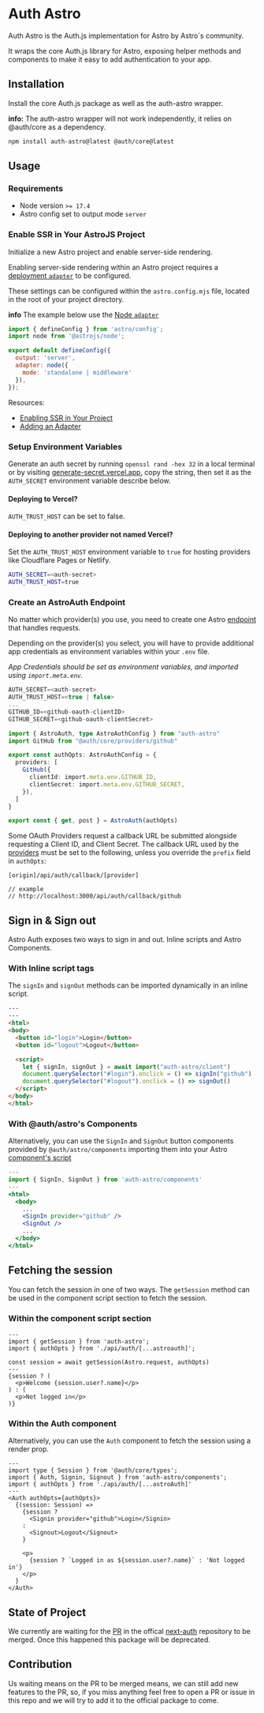 # Auth Astro

Auth Astro is the Auth.js implementation for Astro by Astro´s community. 

It wraps the core Auth.js library for Astro, exposing helper methods and components to make it easy to add authentication to your app.

## Installation

Install the core Auth.js package as well as the auth-astro wrapper.

**info:** The auth-astro wrapper will not work independently, it relies on @auth/core as a dependency.

```bash
npm install auth-astro@latest @auth/core@latest
```

## Usage

### Requirements
- Node version `>= 17.4`
- Astro config set to output mode `server`

### Enable SSR in Your AstroJS Project

Initialize a new Astro project and enable server-side rendering.

Enabling server-side rendering within an Astro project requires a [deployment `adapter`](https://docs.astro.build/en/guides/deploy/) to be configured.

These settings can be configured within the `astro.config.mjs` file, located in the root of your project directory.

**info** The example below use the [Node `adapter`](https://docs.astro.build/en/guides/integrations-guide/node/#overview)

```js title="astro.config.mjs"
import { defineConfig } from 'astro/config';
import node from '@astrojs/node';

export default defineConfig({
  output: 'server',
  adapter: node({
    mode: 'standalone | middleware'
  }),
});
```

Resources:
- [Enabling SSR in Your Project](https://docs.astro.build/en/guides/server-side-rendering/#enabling-ssr-in-your-project)
- [Adding an Adapter](https://docs.astro.build/en/guides/server-side-rendering/#adding-an-adapter)

### Setup Environment Variables

Generate an auth secret by running `openssl rand -hex 32` in a local terminal or by visiting [generate-secret.vercel.app](https://generate-secret.vercel.app/32), copy the string, then set it as the `AUTH_SECRET` environment variable describe below.

#### Deploying to Vercel?
`AUTH_TRUST_HOST` can be set to false.

#### Deploying to another provider not named Vercel?
Set the `AUTH_TRUST_HOST` environment variable to `true` for hosting providers like Cloudflare Pages or Netlify.

```sh
AUTH_SECRET=<auth-secret>
AUTH_TRUST_HOST=true
```

### Create an AstroAuth Endpoint

No matter which provider(s) you use, you need to create one Astro [endpoint](https://docs.astro.build/en/core-concepts/endpoints/) that handles requests. 

Depending on the provider(s) you select, you will have to provide additional app credentials as environment variables within your `.env` file.

*App Credentials should be set as environment variables, and imported using `import.meta.env`.*

```ts title=".env"
AUTH_SECRET=<auth-secret>
AUTH_TRUST_HOST=<true | false>
...
GITHUB_ID=<github-oauth-clientID>
GITHUB_SECRET=<github-oauth-clientSecret>
```

```ts title="src/pages/api/auth/[...astroauth].ts"
import { AstroAuth, type AstroAuthConfig } from "auth-astro"
import GitHub from "@auth/core/providers/github"

export const authOpts: AstroAuthConfig = {
  providers: [
    GitHub({
      clientId: import.meta.env.GITHUB_ID,
      clientSecret: import.meta.env.GITHUB_SECRET,
    }),
  ]
}

export const { get, post } = AstroAuth(authOpts)
```
Some OAuth Providers request a callback URL be submitted alongside requesting a Client ID, and Client Secret. 
The callback URL used by the [providers](https://authjs.dev/reference/core/modules/providers) must be set to the following, unless you override the `prefix` field in `authOpts`:
```
[origin]/api/auth/callback/[provider]

// example
// http://localhost:3000/api/auth/callback/github
```



## Sign in & Sign out

Astro Auth exposes two ways to sign in and out. Inline scripts and Astro Components.

### With Inline script tags

The `signIn` and `signOut` methods can be imported dynamically in an inline script.

```html
---
---
<html>
<body>
  <button id="login">Login</button>
  <button id="logout">Logout</button>

  <script>
    let { signIn, signOut } = await import("auth-astro/client")
    document.querySelector("#login").onclick = () => signIn("github")
    document.querySelector("#logout").onclick = () => signOut()
  </script>
</body>
</html>
```
### With @auth/astro's Components

Alternatively, you can use the `SignIn` and `SignOut` button components provided by `@auth/astro/components` importing them into your Astro [component's script](https://docs.astro.build/en/core-concepts/astro-components/#the-component-script) 

```jsx
---
import { SignIn, SignOut } from 'auth-astro/components'
---
<html>
  <body>
    ...
    <SignIn provider="github" />
    <SignOut />
    ...
  </body>
</html>
```

## Fetching the session

You can fetch the session in one of two ways. The `getSession` method can be used in the component script section to fetch the session.

### Within the component script section

```tsx title="src/pages/index.astro"
---
import { getSession } from 'auth-astro';
import { authOpts } from './api/auth/[...astroauth]';

const session = await getSession(Astro.request, authOpts)
---
{session ? (
  <p>Welcome {session.user?.name}</p>
) : (
  <p>Not logged in</p>
)}
```
### Within the Auth component

Alternatively, you can use the `Auth` component to fetch the session using a render prop.

```tsx title="src/pages/index.astro"
---
import type { Session } from '@auth/core/types';
import { Auth, Signin, Signout } from 'auth-astro/components';
import { authOpts } from './api/auth/[...astroAuth]'
---
<Auth authOpts={authOpts}>
  {(session: Session) => 
    {session ? 
      <Signin provider="github">Login</Signin>
    :
      <Signout>Logout</Signout>
    }

    <p>
      {session ? `Logged in as ${session.user?.name}` : 'Not logged in'}
    </p>
  }
</Auth>
```

## State of Project

We currently are waiting for the [PR](https://github.com/nextauthjs/next-auth/pull/6463) in the offical [next-auth](https://github.com/nextauthjs/next-auth/) repository to be merged. Once this happened this package will be deprecated. 

## Contribution
Us waiting means on the PR to be merged means, we can still add new features to the PR, so, if you miss anything feel free to open a PR or issue in this repo and we will try to add it to the official package to come.
